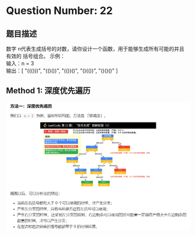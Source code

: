 # Question Number: 22

<h2>题目描述</h2>
数字 n代表生成括号的对数，请你设计一个函数，用于能够生成所有可能的并且 有效的 括号组合。
示例：
<br />
输入：n = 3
<br />
输出：[
       "((()))",
       "(()())",
       "(())()",
       "()(())",
       "()()()"
     ]
<br />
<h2>Method 1: 深度优先遍历</h2>
<p><img src="images/22.jpg"></p>
